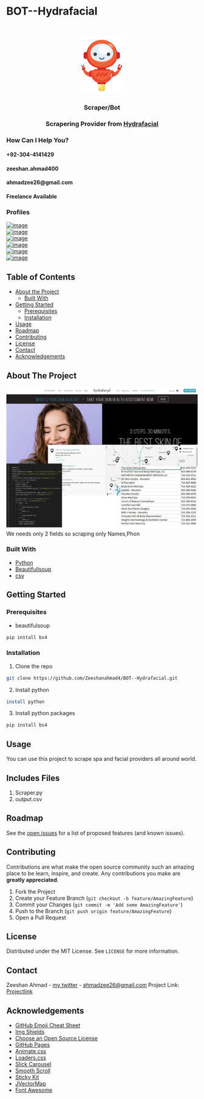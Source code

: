# BOT--Hydrafacial
<!-- PROJECT LOGO -->
<br />
<p align="center">
  <a href="https://github.com/Zeeshanahmad4/BOT--Hydrafacial">
    <img src="https://github.com/Zeeshanahmad4/BOT--Hydrafacial/blob/master/208498-OZT9V0-402.png" alt="Logo" width="120" height="150">
  </a>
  <h3 align="center">Scraper/Bot</h3>
  <h3 align="center">Scrapering Provider from <a href="https://hydrafacial.com/"> Hydrafacial </a> </h3>
</p>



<div class="fw-container">
<div class="row">
<div class=" col-xs-12 col-sm-12 ">
<div id="col_inner_id-5db5076473103" class="fw-col-inner" data-paddings="0px 0px 30px 0px">
<div class="block-title">
<h3>How Can I Help You?<span></span></h3>
</div>
</div>
</div>
</div>
<div class="row">
<div class=" col-xs-12 col-sm-3 ">
<div id="col_inner_id-5db50764731ad" class="fw-col-inner" data-paddings="0px 0px 30px 0px">
<div class="lm-info-block gray-default">
<i class="lnr lnr-phone-handset"></i>
<h4>+92-304-4141429</h4>
<span class="lm-info-block-value"></span>
<span class="lm-info-block-text"></span>
</div>
</div>
</div>
<div class=" col-xs-12 col-sm-3 ">
<div id="col_inner_id-5db507647324d" class="fw-col-inner" data-paddings="0px 0px 30px 0px">
<div class="lm-info-block gray-default">
<i class="fa fa-skype"></i>
<h4>zeeshan.ahmad400</h4>
<span class="lm-info-block-value"></span>
<span class="lm-info-block-text"></span>
</div>
</div>
</div>
<div class=" col-xs-12 col-sm-3 ">
<div id="col_inner_id-5db50764732b0" class="fw-col-inner" data-paddings="0px 0px 30px 0px">
<div class="lm-info-block gray-default">
<i class="lnr lnr-envelope"></i>
<h4>ahmadzee26@gmail.com</h4>
<span class="lm-info-block-value"></span>
<span class="lm-info-block-text"></span>
</div>
</div>
</div>
<div class=" col-xs-12 col-sm-3 ">
<div id="col_inner_id-5db507647330f" class="fw-col-inner" data-paddings="0px 0px 30px 0px">
<div class="lm-info-block gray-default">
<i class="lnr lnr-checkmark-circle"></i>
<h4>Freelance Available</h4>
<span class="lm-info-block-value"></span>
<span class="lm-info-block-text"></span>
</div>
</div>
</div>
</div>
<div class="row">
<div class=" col-xs-12 col-sm-12 ">
<div id="col_inner_id-5db507647339f" class="fw-col-inner" data-paddings="0px 0px 0px 0px">
</div>
</div>
</div>
<div class="row">
<div class=" col-xs-12 col-sm-12 ">
<div id="col_inner_id-5db50764734b6" class="fw-col-inner" data-paddings="0px 0px 0px 0px">
<div class="block-title">
<h3>Profiles<span></span></h3>
</div>
</div>
</div>
</div>
<div class="row">
<div class=" col-xs-12 col-sm-12 ">
<div id="col_inner_id-5db507647356f" class="fw-col-inner" data-paddings="0px 0px 0px 0px">
</div>
</div>
</div>
<div class="row">
<div class=" col-xs-12 col-sm-2 ">
<div id="col_inner_id-5db50764736ae" class="fw-col-inner" data-paddings="0px 0px 0px 0px">
<div id="#single_image_858215d99bab86de130213327f0b7d88" class="single-image ">
<a class="single-image-wrap" href="https://www.fiverr.com/users/zeeshanahmad244">
<img src="//zeeshanahmad.me/wp-content/uploads/2019/10/5842fb8ba6515b1e0ad75b35-1.png" alt="image" data-pagespeed-url-hash="3647284973" onload="pagespeed.CriticalImages.checkImageForCriticality(this);">
</a>
</div>
</div>
</div>
<div class=" col-xs-12 col-sm-2 ">
<div id="col_inner_id-5db5076473aaf" class="fw-col-inner" data-paddings="0px 0px 0px 0px">
<div id="#single_image_4ff3b057dc1d580daad88d1fc0969352" class="single-image ">
<a class="single-image-wrap" href="https://www.upwork.com/freelancers/~0180a61cf01f9bc71d">
<img src="//zeeshanahmad.me/wp-content/uploads/2019/10/download.png" alt="image" data-pagespeed-url-hash="30018045" onload="pagespeed.CriticalImages.checkImageForCriticality(this);">
</a>
</div>
</div>
</div>
<div class=" col-xs-12 col-sm-2 ">
<div id="col_inner_id-5db5076473cb0" class="fw-col-inner" data-paddings="0px 0px 0px 0px">
<div id="#single_image_e5634801603ee85fcc401bd7d70e2f2b" class="single-image ">
<a class="single-image-wrap" href="https://github.com/Zeeshanahmad4">
<img src="//zeeshanahmad.me/wp-content/uploads/2019/10/linked-in-3200.jpg" alt="image" data-pagespeed-url-hash="413380412" onload="pagespeed.CriticalImages.checkImageForCriticality(this);">
</a>
</div>
</div>
</div>
<div class=" col-xs-12 col-sm-2 ">
<div id="col_inner_id-5db5076473e66" class="fw-col-inner" data-paddings="0px 0px 0px 0px">
<div id="#single_image_977aeb14cbf017739514ac2f4e7b4d63" class="single-image ">
<a class="single-image-wrap" href="https://www.fiverr.com/users/asadmahmood742/requests">
<img src="//zeeshanahmad.me/wp-content/uploads/2019/10/4033693_preview.png" alt="image" data-pagespeed-url-hash="1883176030" onload="pagespeed.CriticalImages.checkImageForCriticality(this);">
</a>
</div>
</div>
</div>
<div class=" col-xs-12 col-sm-2 ">
<div id="col_inner_id-5db5076474019" class="fw-col-inner" data-paddings="0px 0px 0px 0px">
<div id="#single_image_0baf0c08b9d0c377fedd1eba72256db7" class="single-image ">
<a class="single-image-wrap" href="https://www.kaggle.com/zeeshanahmad4">
<img src="//zeeshanahmad.me/wp-content/uploads/2019/10/Kaggle_logo.png" alt="image" data-pagespeed-url-hash="4085674268" onload="pagespeed.CriticalImages.checkImageForCriticality(this);">
</a>
</div>
</div>
</div>
<div class=" col-xs-12 col-sm-2 ">
<div id="col_inner_id-5db50764741ac" class="fw-col-inner" data-paddings="0px 0px 0px 0px">
<div id="#single_image_134f0e43d81e0bc66b34dcea4b66edcd" class="single-image ">
<a class="single-image-wrap" href="https://twitter.com/Zeeshan_Ahmad6">
<img src="//zeeshanahmad.me/wp-content/uploads/2019/10/twitter_PNG31.png" alt="image" data-pagespeed-url-hash="3877181668" onload="pagespeed.CriticalImages.checkImageForCriticality(this);">
</a>
</div>
</div>
</div>
</div>
</div>

<!-- TABLE OF CONTENTS -->
## Table of Contents

* [About the Project](#about-the-project)
  * [Built With](#built-with)
* [Getting Started](#getting-started)
  * [Prerequisites](#prerequisites)
  * [Installation](#installation)
* [Usage](#usage)
* [Roadmap](#roadmap)
* [Contributing](#contributing)
* [License](#license)
* [Contact](#contact)
* [Acknowledgements](#acknowledgements)

<!-- ABOUT THE PROJECT -->
## About The Project
![Product Name Screen Shot](https://github.com/Zeeshanahmad4/BOT--Hydrafacial/blob/master/main1.jpg)
We needs only 2 fields so scraping only Names,Phon

### Built With
* [Python](https://www.python.org/)
* [Beautifullsoup](https://www.crummy.com/software/BeautifulSoup/bs4/doc/)
* [csv](https://en.wikipedia.org/wiki/Comma-separated_values)

<!-- GETTING STARTED -->
## Getting Started

### Prerequisites
* beautifulsoup
```sh
pip install bs4
```


### Installation
1. Clone the repo
```sh
git clone https://github.com/Zeeshanahmad4/BOT--Hydrafacial.git
```
2. Install python 
```sh
install python
```
3. Install python packages
```sh
pip install bs4
```

<!-- USAGE EXAMPLES -->
## Usage
You can use this project to scrape spa and facial providers all around world. 

## Includes Files
1. Scraper.py
2. output.csv 

<!-- ROADMAP -->
## Roadmap
See the [open issues](https://github.com/Zeeshanahmad4/BOT--Hydrafacial/issues) for a list of proposed features (and known issues).

<!-- CONTRIBUTING -->
## Contributing

Contributions are what make the open source community such an amazing place to be learn, inspire, and create. Any contributions you make are **greatly appreciated**.

1. Fork the Project
2. Create your Feature Branch (`git checkout -b feature/AmazingFeature`)
3. Commit your Changes (`git commit -m 'Add some AmazingFeature'`)
4. Push to the Branch (`git push origin feature/AmazingFeature`)
5. Open a Pull Request

<!-- LICENSE -->
## License
Distributed under the MIT License. See `LICENSE` for more information.

<!-- CONTACT -->
## Contact
Zeeshan Ahmad - [my twitter](https://twitter.com/Zeeshan_Ahmad6) - ahmadzee26@gmail.com
Project Link: [Projectlink](https://github.com/Zeeshanahmad4/BOT--Hydrafacial)


<!-- ACKNOWLEDGEMENTS -->
## Acknowledgements
* [GitHub Emoji Cheat Sheet](https://www.webpagefx.com/tools/emoji-cheat-sheet)
* [Img Shields](https://shields.io)
* [Choose an Open Source License](https://choosealicense.com)
* [GitHub Pages](https://pages.github.com)
* [Animate.css](https://daneden.github.io/animate.css)
* [Loaders.css](https://connoratherton.com/loaders)
* [Slick Carousel](https://kenwheeler.github.io/slick)
* [Smooth Scroll](https://github.com/cferdinandi/smooth-scroll)
* [Sticky Kit](http://leafo.net/sticky-kit)
* [JVectorMap](http://jvectormap.com)
* [Font Awesome](https://fontawesome.com)




